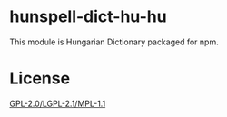 # hunspell-dict-hu-hu

This module is Hungarian Dictionary packaged for npm.

# License

[GPL-2.0/LGPL-2.1/MPL-1.1](https://github.com/kwonoj/hunspell-dict/blob/master/packages/hu-hu/LICENSE)